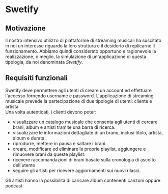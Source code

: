 # Swetify

## Motivazione
Il nostro intensivo utilizzo di piattaforme di streaming musicali ha suscitato in noi un interesse riguardo la loro
struttura e il desiderio di replicarne il funzionamento.
Abbiamo quindi considerato opportuno e ragionevole la realizzazione, o meglio,
la simulazione di un'applicazione di questa tipologia, da noi denominata *Swetify*.

## Requisiti funzionali
Swetify deve permettere agli utenti di creare un account ed effettuare l'accesso fornendo username e password.
L'applicazione di streaming musicale prevede la partecipazione di due tipologie di utenti: cliente e artista  
Una volta autenticati, i clienti devono poter:

- visualizzare un catalogo musicale che consenta agli utenti di cercare brani, album e artisti tramite una barra di ricerca.
- visualizzare le informazioni dettagliate di un brano, inclusi titolo, artista, album e durata.
- riprodurre, mettere in pausa e saltare i brani.
- creare, modificare ed eliminare le proprie playlist, aggiungere e rimuovere brani da queste playlist.
- ricevere raccomandazioni di brani basate sulla cronologia di ascolto dell'utente
- seguire gli artisti per ricevere aggiornamenti sui nuovi rilasci.

Gli artisti hanno la possibilità di caricare album contenenti canzoni oppure podcast
